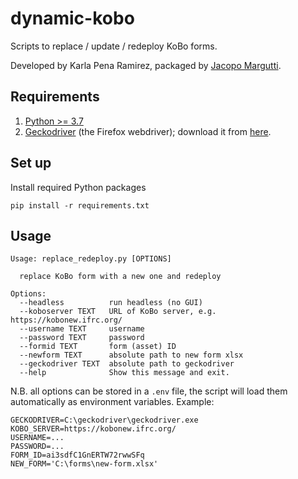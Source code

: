 # dynamic-kobo
Scripts to replace / update / redeploy KoBo forms.

Developed by Karla Pena Ramirez, packaged by [Jacopo Margutti](https://github.com/jmargutt).

## Requirements
1. [Python >= 3.7](https://www.python.org/downloads/)
2. [Geckodriver](https://github.com/mozilla/geckodriver) (the Firefox webdriver); download it from [here](https://github.com/mozilla/geckodriver/releases).

## Set up
Install required Python packages

```pip install -r requirements.txt```

## Usage
```
Usage: replace_redeploy.py [OPTIONS]

  replace KoBo form with a new one and redeploy

Options:
  --headless          run headless (no GUI)
  --koboserver TEXT   URL of KoBo server, e.g. https://kobonew.ifrc.org/
  --username TEXT     username
  --password TEXT     password
  --formid TEXT       form (asset) ID
  --newform TEXT      absolute path to new form xlsx
  --geckodriver TEXT  absolute path to geckodriver
  --help              Show this message and exit.
  ```
N.B. all options can be stored in a `.env` file, the script will load them automatically as environment variables. Example:
```
GECKODRIVER=C:\geckodriver\geckodriver.exe
KOBO_SERVER=https://kobonew.ifrc.org/
USERNAME=...
PASSWORD=...
FORM_ID=ai3sdfC1GnERTW72rwwSFq
NEW_FORM='C:\forms\new-form.xlsx'
```
